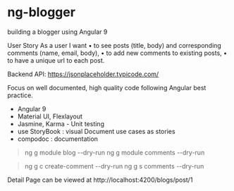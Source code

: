 # ng-blogger

building a blogger using Angular 9

User Story
As a user I want
• to see posts (title, body) and corresponding comments (name, email, body),
• to add new comments to existing posts,
• to have a unique url to each post.

Backend API: https://jsonplaceholder.typicode.com/

Focus on well documented, high quality code following Angular best practice.

- Angular 9
- Material UI, Flexlayout
- Jasmine, Karma - Unit testing
- use StoryBook : visual Document use cases as stories
- compodoc : documentation

> ng g module blog --dry-run
> ng g module comments --dry-run

> ng g c create-comment --dry-run
> ng g s comments --dry-run

Detail Page can be viewed at http://localhost:4200/blogs/post/1

